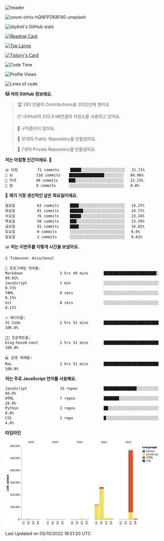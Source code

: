 <!-- Header -->
![header](https://capsule-render.vercel.app/api?type=waving&color=auto&text=Hi%20there👋&textBg=true&animation=twinkling&fontSize=40)

<!-- title image -->
![count-chris-hQNFPZK8F80-unsplash](https://user-images.githubusercontent.com/20593462/186829883-69329c21-f07c-49b2-a545-bfd851b7c943.jpg)

<!-- github stats -->
![skyksit's GitHub stats](https://github-readme-stats.vercel.app/api?username=skyksit&show_icons=true&theme=radical)

[![Readme Card](https://github-readme-stats.vercel.app/api/pin/?username=skyksit&repo=react-native-todo-app-tdd&theme=radical)](https://github.com/skyksit/react-native-todo-app-tdd)

[![Top Langs](https://github-readme-stats.vercel.app/api/top-langs/?username=skyksit&layout=compact&theme=radical)](https://github.com/skyksit/)

[![Tistory's Card](https://github-readme-tistory-card.vercel.app/api/badge?name=skyksit&theme=kakao)](https://github.com/skyksit/)

<!--START_SECTION:waka-->
![Code Time](http://img.shields.io/badge/Code%20Time-51%20hrs%2010%20mins-blue)

![Profile Views](http://img.shields.io/badge/Profile%20Views-3-blue)

![Lines of code](https://img.shields.io/badge/%EC%A0%80%EB%8A%94%20%EC%97%AC%ED%83%9C%EA%B9%8C%EC%A7%80%20-982%20Thousand%20%EC%A4%84%EC%9D%98%20%EC%BD%94%EB%93%9C%EB%A5%BC%20%EC%9E%91%EC%84%B1%ED%96%88%EC%96%B4%EC%9A%94.-blue)

**🐱 저의 GitHub 정보에요.** 

> 🏆 283 만큼의 Contributions을 2022년에 했어요
 > 
> 📦 GitHub의 232.9 kB만큼의 저장소를 사용하고 있어요. 
 > 
> 🚫 구직중이지 않아요.
 > 
> 📜 31개의 Public Repository를 만들었어요. 
 > 
> 🔑 7개의 Private Repository를 만들었어요.  
 > 
**저는 아침형 인간이에요. 🐤** 

```text
🌞 아침         71 commits     █████░░░░░░░░░░░░░░░░░░░░   21.71% 
🌆 낮　         216 commits    ████████████████░░░░░░░░░   66.06% 
🌃 저녁         40 commits     ███░░░░░░░░░░░░░░░░░░░░░░   12.23% 
🌙 밤　         0 commits      ░░░░░░░░░░░░░░░░░░░░░░░░░   0.0%

```
📅 **제가 가장 생산적인 날은 화요일이에요.** 

```text
월요일          63 commits     ████░░░░░░░░░░░░░░░░░░░░░   19.27% 
화요일          81 commits     ██████░░░░░░░░░░░░░░░░░░░   24.77% 
수요일          76 commits     █████░░░░░░░░░░░░░░░░░░░░   23.24% 
목요일          50 commits     ███░░░░░░░░░░░░░░░░░░░░░░   15.29% 
금요일          55 commits     ████░░░░░░░░░░░░░░░░░░░░░   16.82% 
토요일          0 commits      ░░░░░░░░░░░░░░░░░░░░░░░░░   0.0% 
일요일          2 commits      ░░░░░░░░░░░░░░░░░░░░░░░░░   0.61%

```


📊 **저는 이번주를 이렇게 시간을 보냈어요.** 

```text
⌚︎ Timezone: Asia/Seoul

💬 프로그래밍 언어들: 
Markdown                 2 hrs 49 mins       ████████████████████████░   99.01% 
JavaScript               1 min               ░░░░░░░░░░░░░░░░░░░░░░░░░   0.73% 
YAML                     0 secs              ░░░░░░░░░░░░░░░░░░░░░░░░░   0.15% 
Git                      0 secs              ░░░░░░░░░░░░░░░░░░░░░░░░░   0.11%

🔥 에디터들: 
VS Code                  2 hrs 51 mins       █████████████████████████   100.0%

🐱‍💻 프로젝트들: 
blog-hexo6-next          2 hrs 51 mins       █████████████████████████   100.0%

💻 운영 체제들: 
Mac                      2 hrs 51 mins       █████████████████████████   100.0%

```

**저는 주로 JavaScript 언어를 사용해요.** 

```text
JavaScript               15 repos            ███████████████░░░░░░░░░░   60.0% 
HTML                     7 repos             ███████░░░░░░░░░░░░░░░░░░   28.0% 
Python                   2 repos             ██░░░░░░░░░░░░░░░░░░░░░░░   8.0% 
CSS                      1 repo              █░░░░░░░░░░░░░░░░░░░░░░░░   4.0%

```


**타임라인**

![Chart not found](https://raw.githubusercontent.com/skyksit/skyksit/main/charts/bar_graph.png) 


 Last Updated on 05/10/2022 18:51:20 UTC
<!--END_SECTION:waka-->

<!--
**skyksit/skyksit** is a ✨ _special_ ✨ repository because its `README.md` (this file) appears on your GitHub profile.

Here are some ideas to get you started:

- 🔭 I’m currently working on ...
- 🌱 I’m currently learning ...
- 👯 I’m looking to collaborate on ...
- 🤔 I’m looking for help with ...
- 💬 Ask me about ...
- 📫 How to reach me: ...
- 😄 Pronouns: ...
- ⚡ Fun fact: ...
-->
